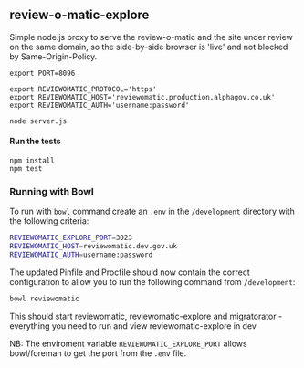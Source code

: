 ## review-o-matic-explore

Simple node.js proxy to serve the review-o-matic and the site under review on the same domain, so the side-by-side browser is 'live' and not blocked by Same-Origin-Policy.

    export PORT=8096

    export REVIEWOMATIC_PROTOCOL='https'
    export REVIEWOMATIC_HOST='reviewomatic.production.alphagov.co.uk'
    export REVIEWOMATIC_AUTH='username:password'

    node server.js

#### Run the tests

    npm install
    npm test


### Running with Bowl

To run with `bowl` command create an `.env` in the `/development` directory with the following criteria:

```sh
REVIEWOMATIC_EXPLORE_PORT=3023
REVIEWOMATIC_HOST=reviewomatic.dev.gov.uk
REVIEWOMATIC_AUTH=username:password
```

The updated Pinfile and Procfile should now contain the correct configuration to allow you to run the following command from `/development`:

```sh
bowl reviewomatic
```

This should start reviewomatic, reviewomatic-explore and migratorator - everything you need to run and view reviewomatic-explore in dev

NB: The enviroment variable `REVIEWOMATIC_EXPLORE_PORT` allows bowl/foreman to get the port from the `.env` file. 
